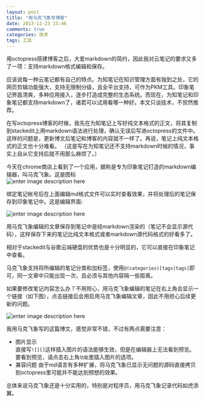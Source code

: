 ```yaml
---
layout: post
title: "用马克飞象写博客"
date: 2013-11-23 15:46
comments: true
categories: 技术
tags: 工具
---
```


用octopress搭建博客之后，大爱markdown的简约，因此我对云笔记的要求又多了一项：支持markdown格式编辑和保存。  

应该说每一种云笔记都有自己的特点。为知笔记在知识管理方面有独到之处，它的网页剪辑功能强大，支持无限制分级，且全平台支持，可作为PKM工具。印象笔记界面清爽，多种应用接入，逐步打造成完整的生态系统。而现在，为知笔记和印象笔记都支持markdown了，诸君可以试用看哪一种好。本文只谈技术，不贸然推荐。

在写octopress博客的时候，我先在为知笔记上写好纯文本格式的正文，将其复制到stackedit上用markdown语法进行处理，确认无误后写进octopress的文件中。这样的问题是，更新博文后笔记和博客的内容就不一样了。再说，笔记上纯文本格式的正文也十分难看。 （这是写在为知笔记还不支持markdown时候的情况，事实上自从它支持后就不用那么麻烦了。）

今天在chrome商店上看到了一个应用，据称是专为印象笔记打造的markdown编辑器，叫马克飞象。这是图标  
![enter image description here][1]

绑定笔记帐号后在上面编辑md格式文件可以实时查看效果，并将处理后的笔记保存到印象笔记中。这是编辑界面:

![enter image description here][3]


用马克飞象编辑的文章保存到笔记中是经markdown渲染的（笔记不会显示源代码），这样保存下来的笔记比纯文本格式或者markdown源代码格式的好看多了。 

相对于stackedit与谷歌云端硬盘的优势也是十分明显的，它可以直接在印象笔记中查看。

马克飞象支持将所编辑的笔记分类和加标签，使用`@(categories)[tags|tags]`即可，同一文章中只能出现一次，且必须与其他内容隔一些距离。

如果要修改笔记内容怎么办？不用担心，用马克飞象编辑的笔记在右上角会显示一个链接（如下图），点击链接后会用启用马克飞象编辑文章，因此不用担心后续更新的问题。

![enter image description here][2]


我用马克飞象写的这篇博文，感觉非常不错，不过有两点需要注意：

  - 图片显示  
  直接写`![][]`这样插入图片的语法能够生效，但是在编辑器上无法看到预览。要看到预览，请点击右上角`功能`里插入图片的选项。
  - 兼容问题
  由于md语言有多种扩展，将马克飞象已显示无问题的源码直接拷贝到octopress里可能并不能达到预想的效果。

总体来说马克飞象还是十分实用的，特别是对程序员，用马克飞象记录代码如虎添翼。


  [1]: https://lh5.googleusercontent.com/-hOEvL1TOB-o/UpBepDGUAhI/AAAAAAAAAGY/WHZ5qubwNeE/s0/2013-11-23-151125_118x133_scrot.png "2013-11-23-151125_118x133_scrot.png"
  [2]: https://lh6.googleusercontent.com/-N6XlKlK81F8/UpBe4QtcpWI/AAAAAAAAAGk/GtCzYl-__PY/s0/2013-11-23-153122_422x354_scrot.png "2013-11-23-153122_422x354_scrot.png"
  [3]: https://lh6.googleusercontent.com/-aipDbqSYjS0/UpBe_0jaxzI/AAAAAAAAAGw/giigXjHPP2A/s0/2013-11-23-153132_937x329_scrot.png "2013-11-23-153132_937x329_scrot.png"
